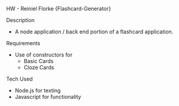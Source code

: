 HW - Reiniel Florke {Flashcard-Generator}

Description
- A node application / back end portion of a flashcard application.

Requirements
- Use of constructors for
	- Basic Cards
	- Cloze Cards

Tech Used
- Node.js for texting
- Javascript for functionality


